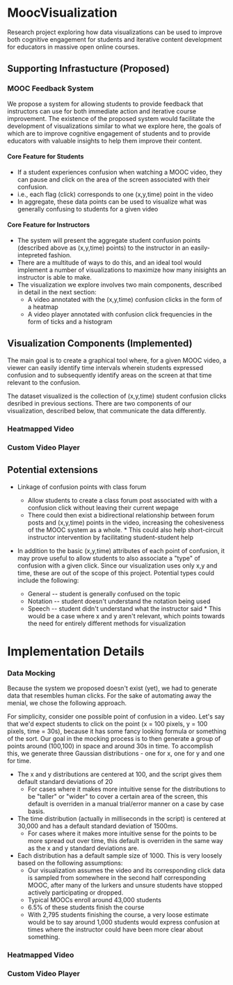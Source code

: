 # MoocVisualization
Research project exploring how data visualizations can be used to improve both cognitive engagement for students and iterative content development for educators in massive open online courses. 

## Supporting Infrastucture (Proposed) 
### MOOC Feedback System
We propose a system for allowing students to provide feedback that instructors can use for both immediate action and iterative course improvement. The existence of the proposed system would facilitate the development of visualizations similar to what we explore here, the goals of which are to improve cognitive engagement of students and to provide educators with valuable insights to help them improve their content. 

#### Core Feature for Students
* If a student experiences confusion when watching a MOOC video, they can pause and click on the area of the screen associated with their confusion.
* i.e., each flag (click) corresponds to one (x,y,time) point in the video 
* In aggregate, these data points can be used to visualize what was generally confusing to students for a given video


#### Core Feature for Instructors
* The system will present the aggregate student confusion points (described above as (x,y,time) points) to the instructor in an easily-intepreted fashion. 
* There are a multitude of ways to do this, and an ideal tool would implement a number of visualizations to maximize how many inisights an instructor is able to make. 
* The visualization we explore involves two main components, described in detail in the next section:
    * A video annotated with the (x,y,time) confusion clicks in the form of a heatmap
    * A video player annotated with confusion click frequencies in the form of ticks and a histogram


## Visualization Components (Implemented) 
The main goal is to create a graphical tool where, for a given MOOC video, a viewer can easily identify time intervals wherein students expressed confusion and to subsequently identify areas on the screen at that time relevant to the confusion.

The dataset visualized is the collection of (x,y,time) student confusion clicks desribed in previous sections. There are two components of our visualization, described below, that communicate the data differently. 


### Heatmapped Video



### Custom Video Player


## Potential extensions
* Linkage of confusion points with class forum 
    * Allow students to create a class forum post associated with with a confusion click without leaving their current wepage
    * There could then exist a bidirectional relationship between forum posts and (x,y,time) points in the video, increasing the cohesiveness of the MOOC system as a whole.
          * This could also help short-circuit instructor intervention by facilitating student-student help
    
* In addition to the basic (x,y,time) attributes of each point of confusion, it may prove useful to allow students to also associate a "type" of confusion with a given click. Since our visualization uses only x,y and time, these are out of the scope of this project. Potential types could include the following:
    * General -- student is generally confused on the topic
    * Notation -- student doesn't understand the notation being used
    * Speech -- student didn't understand what the instructor said
          * This would be a case where x and y aren't relevant, which points towards the need for entirely different methods for visualization
          
          
# Implementation Details

### Data Mocking
Because the system we proposed doesn't exist (yet), we had to generate data that resembles human clicks. For the sake of automating away the menial, we chose the following approach.

For simplicity, consider one possible point of confusion in a video. Let's say that we'd expect students to click on the point (x = 100 pixels, y = 100 pixels, time = 30s), because it has some fancy looking formula or something of the sort. 
Our goal in the mocking process is to then generate a group of points around (100,100) in space and around 30s in time. 
To accomplish this, we generate three Gaussian distributions - one for x, one for y and one for time.
* The x and y distributions are centered at 100, and the script gives them default standard deviations of 20
   * For cases where it makes more intuitive sense for the distributions to be "taller" or "wider" to cover a certain area of the screen, this default is overriden in a manual trial/error manner on a case by case basis. 
* The time distribution (actually in milliseconds in the script) is centered at 30,000 and has a default standard deviation of 1500ms.   
   * For cases where it makes more intuitive sense for the points to be more spread out over time, this default is overriden in the same way as the x and y standard deviations are. 
* Each distribution has a default sample size of 1000. This is very loosely based on the following assumptions:
   * Our visualization assumes the video and its corresponding click data is sampled from somewhere in the second half corresponding MOOC, after many of the lurkers and unsure students have stopped actively participating or dropped. 
   * Typical MOOCs enroll around 43,000 students
   * 6.5% of these students finish the course
   * With 2,795 students finishing the course, a very loose estimate would be to say around 1,000 students would express confusion at times where the instructor could have been more clear about something.


### Heatmapped Video



### Custom Video Player


